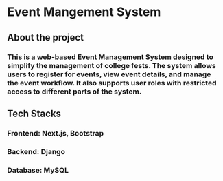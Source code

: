 # Event Mangement System
## About the project
### This is a web-based Event Management System designed to simplify the management of college fests. The system allows users to register for events, view event details, and manage the event workflow. It also supports user roles with restricted access to different parts of the system. 
## Tech Stacks
### Frontend: Next.js, Bootstrap
### Backend: Django
### Database: MySQL
